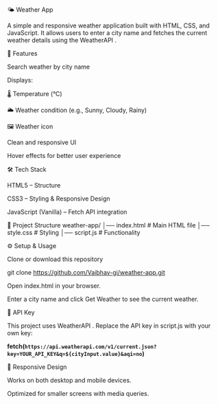 🌤️ Weather App

A simple and responsive weather application built with HTML, CSS, and JavaScript. It allows users to enter a city name and fetches the current weather details using the WeatherAPI
.

🚀 Features

Search weather by city name

Displays:

🌡️ Temperature (°C)

🌥️ Weather condition (e.g., Sunny, Cloudy, Rainy)

🖼️ Weather icon

Clean and responsive UI

Hover effects for better user experience

🛠️ Tech Stack

HTML5 – Structure

CSS3 – Styling & Responsive Design

JavaScript (Vanilla) – Fetch API integration

📂 Project Structure
weather-app/
│── index.html     # Main HTML file
│── style.css      # Styling
│── script.js      # Functionality

⚙️ Setup & Usage

Clone or download this repository

git clone https://github.com/Vaibhav-gi/weather-app.git


Open index.html in your browser.

Enter a city name and click Get Weather to see the current weather.

🔑 API Key

This project uses WeatherAPI
.
Replace the API key in script.js with your own key:

**fetch(`https://api.weatherapi.com/v1/current.json?key=YOUR_API_KEY&q=${cityInput.value}&aqi=no`)**


📱 Responsive Design

Works on both desktop and mobile devices.

Optimized for smaller screens with media queries.
